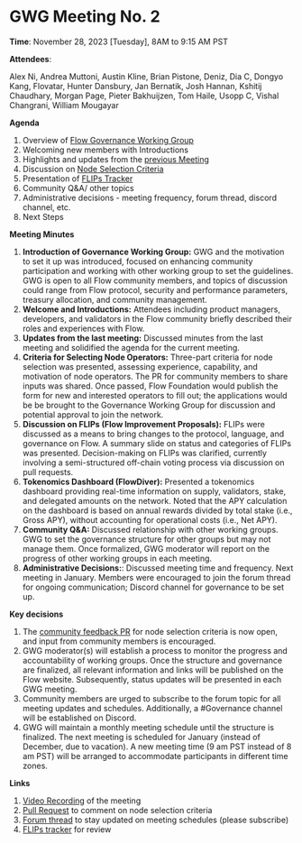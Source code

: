 # GWG Meeting No. 2

**Time**: November 28, 2023 [Tuesday], 8AM to 9:15 AM PST

**Attendees**:

Alex Ni, Andrea Muttoni, Austin Kline, Brian Pistone, Deniz, Dia C, Dongyo Kang, Flovatar, Hunter Dansbury, Jan Bernatik, Josh Hannan, Kshitij Chaudhary, Morgan Page, Pieter Bakhuijzen, Tom Haile, Usopp C, Vishal Changrani, William Mougayar

**Agenda**

1. Overview of [Flow Governance Working Group](https://github.com/onflow/gwg)
2. Welcoming new members with Introductions
3. Highlights and updates from the [previous Meeting](https://github.com/onflow/gwg/blob/main/meetings/GWG-meeting1-Oct31-2023.md)
4. Discussion on [Node Selection Criteria](https://github.com/onflow/gwg/blob/main/meetings/node_selection_criteria.md)
5. Presentation of [FLIPs Tracker](https://github.com/orgs/onflow/projects/37)
6. Community Q&A/ other topics
7. Administrative decisions - meeting frequency, forum thread, discord channel, etc.
8. Next Steps

**Meeting Minutes**

1. **Introduction of Governance Working Group:** GWG and the motivation to set it up was introduced, focused on enhancing community participation and working with other working group to set the guidelines. GWG is open to all Flow community members, and topics of discussion could range from Flow protocol, security and performance parameters, treasury allocation, and community management.
2. **Welcome and Introductions:** Attendees including product managers, developers, and validators in the Flow community briefly described their roles and experiences with Flow.
3. **Updates from the last meeting:** Discussed minutes from the last meeting and solidified the agenda for the current meeting.
4. **Criteria for Selecting Node Operators:** Three-part criteria for node selection was presented, assessing experience, capability, and motivation of node operators. The PR for community members to share inputs was shared. Once passed, Flow Foundation would publish the form for new and interested operators to fill out; the applications would be be brought to the Governance Working Group for discussion and potential approval to join the network.
5. **Discussion on FLIPs (Flow Improvement Proposals):** FLIPs were discussed as a means to bring changes to the protocol, language, and governance on Flow. A summary slide on  status and categories of FLIPs was presented. Decision-making on FLIPs was clarified, currently involving a semi-structured off-chain voting process via discussion on pull requests. 
6. **Tokenomics Dashboard (FlowDiver):** Presented a tokenomics dashboard providing real-time information on supply, validators, stake, and delegated amounts on the network. Noted that the APY calculation on the dashboard is based on annual rewards divided by total stake (i.e., Gross APY), without accounting for operational costs (i.e., Net APY).
7. **Community Q&A:** Discussed relationship with other working groups. GWG to set the governance structure for other groups but may not manage them. Once formalized, GWG moderator will report on the progress of other working groups in each meeting.
8. **Administrative Decisions:**: Discussed meeting time and frequency. Next meeting in January. Members were encouraged to join the forum thread for ongoing communication; Discord channel for governance to be set up.

**Key decisions**

1. The [community feedback PR](https://github.com/onflow/gwg/pull/6) for node selection criteria is now open, and input from community members is encouraged.
2. GWG moderator(s) will establish a process to monitor the progress and accountability of working groups. Once the structure and governance are finalized, all relevant information and links will be published on the Flow website. Subsequently, status updates will be presented in each GWG meeting.
3. Community members are urged to subscribe to the forum topic for all meeting updates and schedules. Additionally, a #Governance channel will be established on Discord.
4. GWG will maintain a monthly meeting schedule until the structure is finalized. The next meeting is scheduled for January (instead of December, due to vacation). A new meeting time (9 am PST instead of 8 am PST) will be arranged to accommodate participants in different time zones.

**Links**

1. [Video Recording](https://www.youtube.com/watch?v=jZ8jjr2s-RI) of the meeting
2. [Pull Request](https://github.com/onflow/gwg/pull/6) to comment on node selection criteria 
3. [Forum thread](https://forum.flow.com/c/governance/flow-working-groups/40) to stay updated on meeting schedules (please subscribe)
4. [FLIPs tracker](https://github.com/orgs/onflow/projects/37/views/1) for review



